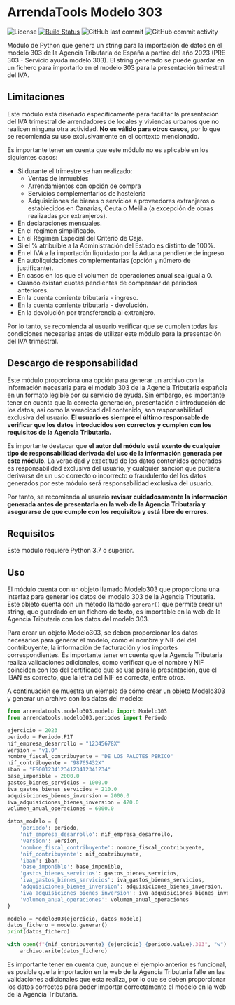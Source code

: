 # ArrendaTools Modelo 303
![License](https://img.shields.io/github/license/hokus15/ArrendaToolsModelo303)
[![Build Status](https://github.com/hokus15/ArrendaToolsModelo303/actions/workflows/main.yml/badge.svg)](https://github.com/hokus15/ArrendaToolsModelo303/actions)
![GitHub last commit](https://img.shields.io/github/last-commit/hokus15/ArrendaToolsModelo303?logo=github)
![GitHub commit activity](https://img.shields.io/github/commit-activity/m/hokus15/ArrendaToolsModelo303?logo=github)

Módulo de Python que genera un string para la importación de datos en el modelo 303 de la Agencia Tributaria de España a partire del año 2023 (PRE 303 - Servicio ayuda modelo 303). El string generado se puede guardar en un fichero para importarlo en el modelo 303 para la presentación trimestral del IVA.

## Limitaciones

Este módulo está diseñado específicamente para facilitar la presentación del IVA trimestral de arrendadores de locales y viviendas urbanos que no realicen ninguna otra actividad. **No es válido para otros casos**, por lo que se recomienda su uso exclusivamente en el contexto mencionado.

Es importante tener en cuenta que este módulo no es aplicable en los siguientes casos:

- Si durante el trimestre se han realizado:
  - Ventas de inmuebles
  - Arrendamientos con opción de compra
  - Servicios complementarios de hostelería
  - Adquisiciones de bienes o servicios a proveedores extranjeros o establecidos en Canarias, Ceuta o Melilla (a excepción de obras realizadas por extranjeros).
- En declaraciones mensuales.
- En el régimen simplificado.
- En el Régimen Especial del Criterio de Caja.
- Si el % atribuible a la Administración del Estado es distinto de 100%.
- En el IVA a la importación liquidado por la Aduana pendiente de ingreso.
- En autoliquidaciones complementarias (opción y número de justificante).
- En casos en los que el volumen de operaciones anual sea igual a 0.
- Cuando existan cuotas pendientes de compensar de periodos anteriores.
- En la cuenta corriente tributaria - ingreso.
- En la cuenta corriente tributaria - devolución.
- En la devolución por transferencia al extranjero.

Por lo tanto, se recomienda al usuario verificar que se cumplen todas las condiciones necesarias antes de utilizar este módulo para la presentación del IVA trimestral.

## Descargo de responsabilidad

Este módulo proporciona una opción para generar un archivo con la información necesaria para el modelo 303 de la Agencia Tributaria española en un formato legible por su servicio de ayuda. Sin embargo, es importante tener en cuenta que la correcta generación, presentación e introducción de los datos, así como la veracidad del contenido, son responsabilidad exclusiva del usuario. **El usuario es siempre el último responsable de verificar que los datos introducidos son correctos y cumplen con los requisitos de la Agencia Tributaria.**

Es importante destacar que **el autor del módulo está exento de cualquier tipo de responsabilidad derivada del uso de la información generada por este módulo**. La veracidad y exactitud de los datos contenidos generados es responsabilidad exclusiva del usuario, y cualquier sanción que pudiera derivarse de un uso correcto o incorrecto o fraudulento del los datos generados por este módulo será responsabilidad exclusiva del usuario.

Por tanto, se recomienda al usuario **revisar cuidadosamente la información generada antes de presentarla en la web de la Agencia Tributaria y asegurarse de que cumple con los requisitos y está libre de errores**.

## Requisitos

Este módulo requiere Python 3.7 o superior.

## Uso

El módulo cuenta con un objeto llamado Modelo303 que proporciona una interfaz para generar los datos del modelo 303 de la Agencia Tributaria. Este objeto cuenta con un método llamado `generar()` que permite crear un string, que guardado en un fichero de texto, es importable en la web de la Agencia Tributaria con los datos del modelo 303.

Para crear un objeto Modelo303, se deben proporcionar los datos necesarios para generar el modelo, como el nombre y NIF del del contribuyente, la información de facturación y los importes correspondientes. Es importante tener en cuenta que la Agencia Tributaria realiza validaciones adicionales, como verificar que el nombre y NIF coinciden con los del certificado que se usa para la presentación, que el IBAN es correcto, que la letra del NIF es correcta, entre otros.

A continuación se muestra un ejemplo de cómo crear un objeto Modelo303 y generar un archivo con los datos del modelo:

```python
from arrendatools.modelo303.modelo import Modelo303
from arrendatools.modelo303.periodos import Periodo

ejercicio = 2023
periodo = Periodo.P1T
nif_empresa_desarrollo = "12345678X"
version = "v1.0"
nombre_fiscal_contribuyente = "DE LOS PALOTES PERICO"
nif_contribuyente = "98765432X"
iban = "ES0012341234123412341234"
base_imponible = 2000.0
gastos_bienes_servicios = 1000.0
iva_gastos_bienes_servicios = 210.0
adquisiciones_bienes_inversion = 2000.0
iva_adquisiciones_bienes_inversion = 420.0
volumen_anual_operaciones = 6000.0

datos_modelo = {
    'periodo': periodo,
    'nif_empresa_desarrollo': nif_empresa_desarrollo,
    'version': version,
    'nombre_fiscal_contribuyente': nombre_fiscal_contribuyente,
    'nif_contribuyente': nif_contribuyente,
    'iban': iban,
    'base_imponible': base_imponible,
    'gastos_bienes_servicios': gastos_bienes_servicios,
    'iva_gastos_bienes_servicios': iva_gastos_bienes_servicios,
    'adquisiciones_bienes_inversion': adquisiciones_bienes_inversion,
    'iva_adquisiciones_bienes_inversion': iva_adquisiciones_bienes_inversion,
    'volumen_anual_operaciones': volumen_anual_operaciones
}

modelo = Modelo303(ejercicio, datos_modelo)
datos_fichero = modelo.generar()
print(datos_fichero)

with open(f"{nif_contribuyente}_{ejercicio}_{periodo.value}.303", "w") as archivo:
    archivo.write(datos_fichero)
```

Es importante tener en cuenta que, aunque el ejemplo anterior es funcional, es posible que la importación en la web de la Agencia Tributaria falle en las validaciones adicionales que esta realiza, por lo que se deben proporcionar los datos correctos para poder importar correctamente el modelo en la web de la Agencia Tributaria. 